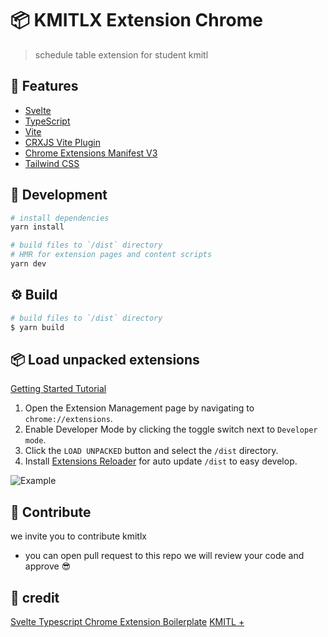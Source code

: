 # 📦 KMITLX Extension Chrome

> schedule table extension for student kmitl

## 🔮 Features

-   [Svelte](https://svelte.dev/)
-   [TypeScript](https://www.typescriptlang.org/)
-   [Vite](https://vitejs.dev/)
-   [CRXJS Vite Plugin](https://github.com/crxjs/chrome-extension-tools/blob/main/packages/vite-plugin/README.md)
-   [Chrome Extensions Manifest V3](https://developer.chrome.com/docs/extensions/mv3/intro/)
-   [Tailwind CSS](https://tailwindcss.com/)

## 🚜 Development

```bash
# install dependencies
yarn install

# build files to `/dist` directory
# HMR for extension pages and content scripts
yarn dev
```

## ⚙️ Build

```bash
# build files to `/dist` directory
$ yarn build
```

## 📦 Load unpacked extensions

[Getting Started Tutorial](https://developer.chrome.com/docs/extensions/mv3/getstarted/)

1. Open the Extension Management page by navigating to `chrome://extensions`.
2. Enable Developer Mode by clicking the toggle switch next to `Developer mode`.
3. Click the `LOAD UNPACKED` button and select the `/dist` directory.
4. Install [Extensions Reloader](https://chromewebstore.google.com/detail/extensions-reloader/fimgfedafeadlieiabdeeaodndnlbhid) for auto update `/dist` to easy develop.

![Example](https://wd.imgix.net/image/BhuKGJaIeLNPW9ehns59NfwqKxF2/vOu7iPbaapkALed96rzN.png?auto=format&w=571)

## 🤝 Contribute
we invite you to contribute kmitlx

- you can open pull request to this repo we will review your code and approve 😎

## 🫡 credit
[Svelte Typescript Chrome Extension Boilerplate](https://arc.net/l/quote/zscimusa)
[KMITL +](https://github.com/t0ngk/KMITL-PLUS)
